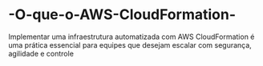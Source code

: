 # -O-que-o-AWS-CloudFormation-
Implementar uma infraestrutura automatizada com AWS CloudFormation é uma prática essencial para equipes que desejam escalar com segurança, agilidade e controle
